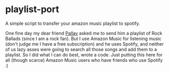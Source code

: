 # playlist-port
A simple script to transfer your amazon music playlist to spotify.

One fine day my dear friend <a href="https://github.com/paxF3E">Pallav</a> asked me to send him a playlist of Rock Ballads (since I am a rock fan).
But I use Amazon Music for listening music (don't judge me I have a free subscription) and he uses Spotify, and neither of us lazy asses were going to search all those songs
and add them to a playlist. So I did what I can do best, wrote a code.
Just putting this here for all (though scarce) Amazon Music users who have friends who use Spotify :)
